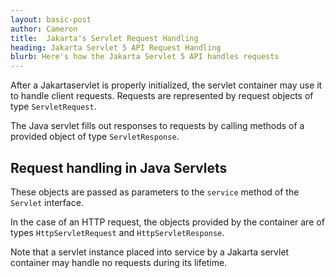 ```yaml
---
layout: basic-post
author: Cameron
title:  Jakarta's Servlet Request Handling
heading: Jakarta Servlet 5 API Request Handling
blurb: Here's how the Jakarta Servlet 5 API handles requests
---
```



After a Jakartaservlet is properly initialized, the
servlet container may use it to handle client requests. Requests are
represented by request objects of type `ServletRequest`. 

The Java servlet
fills out responses to requests by calling methods of a provided object
of type `ServletResponse`.

<h2>Request handling in Java Servlets</h2>

These objects are passed as parameters to
the `service` method of the `Servlet` interface.

In the case of an HTTP request, the objects
provided by the container are of types `HttpServletRequest` and
`HttpServletResponse`.

Note that a servlet instance placed into
service by a Jakarta servlet container may handle no requests during its
lifetime.